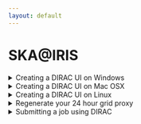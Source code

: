 ```yaml
---
layout: default
---
```


# SKA@IRIS

<details>
  <summary markdown="span"> Creating a DIRAC UI on Windows</summary>
 
  Ha ha ha ha ha ha ha ha ha (etc.)
  
</details>

<details>
  <summary markdown="span"> Creating a DIRAC UI on Mac OSX</summary>
 
  Once you have created a Linux virtual machine you should ssh into it and follow the steps below for creating a DIRAC UI on a Linux machine.
</details>

<details>
  <summary markdown="span"> Creating a DIRAC UI on Linux</summary>
 
  There are three steps to making your own machine a DIRAC UI. You only ever need to do this once.
  
  * The first step is to activate your grid certificate and obtain a grid key: 
  
  ```bash
  ./runMeForCertAndKey /path/to/mycert.p12
  ```
  The script will ask you for your password **four times**. Yes, you read that correctly, *four times*. It will create a directory called <code>.globus</code> and put its outputs in there.

  * The second step is to install DIRAC:

  ```bash
  ./InstallDirac.sh
  ```

  * Finally you need to source the DIRAC init scripts:

  ```bash
  source ./dirac_ui/bashrc
  ```
You can then copy the contents of the DIRAC UI .bashrc into the .bashrc in your home area so that it is automatically called every time you log in or open a new terminal.

</details>

<details>
  <summary markdown="span"> Regenerate your 24 hour grid proxy</summary>
 
  ```bash
  ./SetGridProxy
  ```
</details>

<details>
  <summary markdown="span"> Submitting a job using DIRAC </summary>
 
  <details>
    <summary markdown="span"> Example jobsubmit script </summary>
  
      ```python
      #!/usr/bin/env python
      #
      # Template for submitting lots of jobs to GridPP DIRAC or LHCb DIRAC
      # Lots of inline comments. Please edit to suit your situation.
      #
      # This script uses DIRAC parametric jobs:
      #  https://github.com/DIRACGrid/DIRAC/wiki/JobManagementAdvanced

      import sys
      import time

      from DIRAC.Core.Base import Script
      Script.parseCommandLine()

      from DIRAC.Core.Security.ProxyInfo import getProxyInfo
      from DIRAC.Interfaces.API.Dirac import Dirac

      # We construct the DIRAC Job Description Language as string in jdl:
      jdl = ''

      # Something descriptive for the name! Like 'FastRawMerging'.
      jdl += 'JobName = "eMERLIN_CP_IRIS_test";\n'

      # One job will be created for each parameter in the list
      #jdl += "Parameters = 10;\n"
      #jdl += "ParameterStart=1;\n"
      #jdl += "ParameterStep=1;\n"

      # Run the job at Manchester
      jdl += 'Site = "LCG.UKI-NORTHGRID-MAN-HEP.uk";\n'       # in GridPP DIRAC
      jdl += 'OutputSE = "UKI-NORTHGRID-MAN-HEP-disk";\n'
      #jdl += 'Tags = "8Processors";\n'
      jdl += 'Tags = "nordugrid-Condor-himem";\n'
      #jdl += 'GridCE = "ce01.tier2.hep.manchester.ac.uk";\n' # IRIS
      #jdl += 'GridCE = "vm3.tier2.hep.manchester.ac.uk";\n'

      #jdl += 'Site = "LCG.Manchester.uk";\n'                 # in LHCb DIRAC
      #jdl += 'Site = "VAC.UKI-NORTHGRID-MAN-HEP.uk";\n'      # in GridPP DIRAC
      #jdl += 'Site = "VAC.Manchester.uk";\n'                 # in LHCb DIRAC

      # Run the job at SARA
      #jdl += 'Site = "LCG.SARA-MATRIX.nl";\n'                 # in SARA DIRAC
      #jdl += 'SmpGranularity = 4;\n'
      #jdl += 'CPUNumber = 4;\n'
      #jdl += 'OutputSE = "SARA-MATRIX-disk";\n'

      # Run the job at wherever
      #jdl += 'Site = "LCG.UKI-SOUTHGRID-OX-HEP.uk";\n'      # in GridPP DIRAC
      #jdl += 'OutputSE = "UKI-SOUTHGRID-OX-HEP-disk";\n'
      #jdl += 'Tags = "8Processors";\n'

      # Allows job to run on local queues (must correspond to tags in DIRAC CS!)
      # jdl += 'Tags = "manchester";\n'
      jdl += 'Platform = "EL7";\n'

      # The script you want to run.
      jdl += 'Executable = "eMERLIN_CP_IRIS_test.sh";\n'

      # tarJob.sh will be run with these command line arguments
      # %n is a counter increasing by one for each job in the list
      # %s is the parameter taken from the list given in Parameters = { ... }
      # %j is the unique DIRAC Job ID number
      # something is just a value to show you can add other things too
      jdl += 'Arguments = "%n %s %j something";\n'

      # Send the script you want to run (in this directory where you run man-job-submit
      # or give the full path to it)
      jdl += """InputSandbox = { "eMERLIN_CP_IRIS_test.sh", "runjupyter_eMERLIN_CP.sh", "inputs.txt", "LFN:/skatelescope.eu/user/r/rachael.ainsworth/notebook_test/jupyter-casa.simg", "LFN:/skatelescope.eu/user/r/rachael.ainsworth/eMERLIN_CP_IRIS_test/CASA_eMERLIN_pipeline.tar.gz",
      "LFN:/skatelescope.eu/user/r/rachael.ainsworth/eMERLIN_CP_IRIS_test/eMERLIN_CASA_Pipeline_clean.ipynb", "LFN:/skatelescope.eu/user/r/rachael.ainsworth/eMERLIN_CP_IRIS_test/3C277.1_eMERLIN.tar.gz"};\n"""

      # Tell DIRAC where to get your big input data files from
      # %s is the parameter taken from the list given in Parameters = { ... }
      #jdl += 'InputData = "LFN:/skatelescope.eu/user/r/rachael.ainsworth/notebook_test/3C277.1.MULTTB";\n'

      # Direct stdout and stderr to files
      jdl += 'StdOutput = "StdOut";\n';
      jdl += 'StdError = "StdErr";\n';

      # Small files can be put in the output sandbox
      jdl += 'OutputSandbox = {"StdOut", "StdErr"};\n'

      # Files to be saved to your grid storage area in case they are large
      # %j is the unique DIRAC Job ID number.
      # DIRAC looks for this output file in the working directory.
      jdl += 'OutputData = "LFN:/skatelescope.eu/user/r/rachael.ainsworth/eMERLIN_CP_IRIS_test/eMERLIN_CP_IRIS_test_output_%j.tar";\n'

      # Give the OutputSE too if using OutputData:
      # jdl += 'OutputSE = "UKI-NORTHGRID-MAN-HEP-disk";\n'   # storage in GridPP DIRAC
      # jdl += 'OutputSE = "CERN-USER";\n'                    # storage in LHCb DIRAC

      # Tell DIRAC how many seconds your job might run for
      jdl += 'MaxCPUTime = 1000;\n'

      # Create a unique Job Group for this set of jobs
      try:
        diracUsername = getProxyInfo()['Value']['username']
      except:
        print 'Failed to get DIRAC username. No proxy set up?'
        sys.exit(1)

      jobGroup = diracUsername + time.strftime('.%Y%m%d%H%M%S')
      jdl += 'JobGroup = "' + jobGroup + '";\n'

      print 'Will submit this DIRAC JDL:'
      print '====='
      print jdl
      print '====='
      print
      # Submit the job(s)
      print 'Attempting to submit job(s) in JobGroup ' + jobGroup
      print
      dirac = Dirac()
      result = dirac.submit(jdl)
      print
      print '====='
      print
      print 'Submission Result: ',result
      print
      print '====='
      print

      if result['OK']:
        print 'Retrieve output with  dirac-wms-job-get-output --JobGroup ' + jobGroup
      else:
        print 'There was a problem submitting your job(s) - see above!!!'
      print
      ```
      
  </details>
  
</details>

